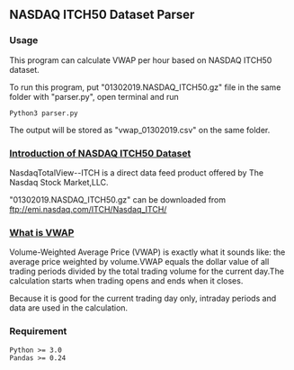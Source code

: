 ## NASDAQ ITCH50 Dataset Parser

### Usage

This program can calculate VWAP per hour based on NASDAQ ITCH50 dataset.

To run this program, put "01302019.NASDAQ_ITCH50.gz" file in the same folder with "parser.py", open terminal and run
```
Python3 parser.py
```
The output will be stored as "vwap_01302019.csv" on the same folder.

### [Introduction of NASDAQ ITCH50 Dataset](http://www.nasdaqtrader.com/content/technicalsupport/specifications/dataproducts/NQTVITCHspecification.pdf)

NasdaqTotalView--ITCH is a direct data feed product offered by The Nasdaq Stock Market,LLC.

"01302019.NASDAQ_ITCH50.gz" can be downloaded from <ftp://emi.nasdaq.com/ITCH/Nasdaq_ITCH/>

### [What is VWAP](https://stockcharts.com/school/doku.php?id=chart_school:technical_indicators:vwap_intraday)

Volume-Weighted Average Price (VWAP) is exactly what it sounds like: the average price weighted by volume.VWAP equals the dollar value of all trading periods divided by the total trading volume for the current day.The calculation starts when trading opens and ends when it closes.

Because it is good for the current trading day only, intraday periods and data are used in the calculation.

### Requirement
    Python >= 3.0
    Pandas >= 0.24
